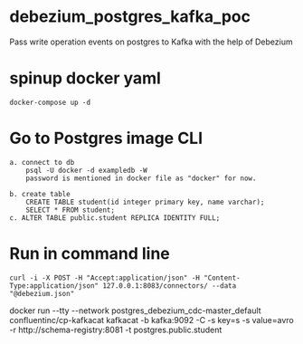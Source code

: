 # debezium_postgres_kafka_poc
Pass write operation events on postgres to Kafka with the help of Debezium

# spinup docker yaml
	docker-compose up -d

# Go to Postgres image CLI
	a. connect to db
		psql -U docker -d exampledb -W
  		password is mentioned in docker file as "docker" for now.

	b. create table
		CREATE TABLE student(id integer primary key, name varchar);
		SELECT * FROM student;
	c. ALTER TABLE public.student REPLICA IDENTITY FULL;

# Run in command line
	curl -i -X POST -H "Accept:application/json" -H "Content-Type:application/json" 127.0.0.1:8083/connectors/ --data "@debezium.json"

docker run --tty --network postgres_debezium_cdc-master_default confluentinc/cp-kafkacat kafkacat -b kafka:9092 -C -s key=s -s value=avro -r http://schema-registry:8081 -t postgres.public.student
